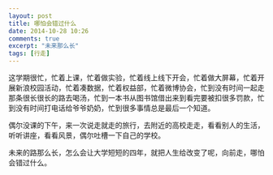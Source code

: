 ```yaml
---
layout: post
title: 哪怕会错过什么
date: 2014-10-28 10:26
comments: true
excerpt: "未来那么长"
tags: [行走]
---
```

这学期很忙，忙着上课，忙着做实验，忙着线上线下开会，忙着做大屏幕，忙着开展新浪校园活动，忙着凑数据，忙着权益部，忙着微博协会，忙到没有时间一起走那条很长很长的路去喝汤，忙到一本书从图书馆借出来到看完要被扣很多罚款，忙到没有时间打电话给爷爷奶奶，忙到很多事情总是最后一个知道。

偶尔没课的下午，来一次说走就走的旅行，去附近的高校走走，看看别人的生活，听听讲座，看看风景，偶尔吐槽一下自己的学校。

未来的路那么长，怎么会让大学短短的四年，就把人生给改变了呢，向前走，哪怕会错过什么。
